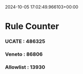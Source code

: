2024-10-05 17:02:49.966103+00:00
# Rule Counter 
 ### UCATE : 486325

 ### Veneto : 86806

 ### Allowlist : 13930